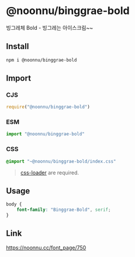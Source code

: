 # @noonnu/binggrae-bold
빙그레체 Bold - 빙그레는 아이스크림~~

## Install
```sh
npm i @noonnu/binggrae-bold
```
## Import
### CJS
```js
require("@noonnu/binggrae-bold")
```
### ESM
```js
import "@noonnu/binggrae-bold"
```
### CSS 
```css
@import "~@noonnu/binggrae-bold/index.css"
```
> [css-loader](https://github.com/webpack-contrib/css-loader) are required.

## Usage
```css
body {
    font-family: "Binggrae-Bold", serif;
}
```

## Link
https://noonnu.cc/font_page/750